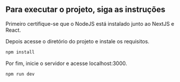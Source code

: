 ## Para executar o projeto, siga as instruções


Primeiro certifique-se que o NodeJS está instalado junto ao NextJS e React.


Depois acesse o diretório do projeto e instale os requisitos.


```bash
npm install
```

Por fim, inicie o servidor e acesse localhost:3000.


```bash
npm run dev
```